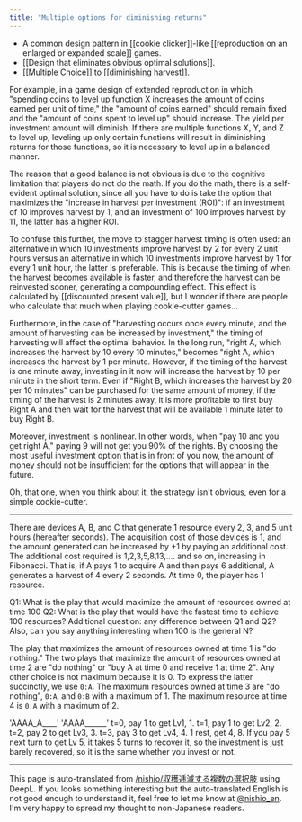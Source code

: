 ```yaml
---
title: "Multiple options for diminishing returns"
---
```


- A common design pattern in [[cookie clicker]]-like [[reproduction on an enlarged or expanded scale]] games.
- [[Design that eliminates obvious optimal solutions]].
- [[Multiple Choice]] to [[diminishing harvest]].

For example, in a game design of extended reproduction in which "spending coins to level up function X increases the amount of coins earned per unit of time," the "amount of coins earned" should remain fixed and the "amount of coins spent to level up" should increase. The yield per investment amount will diminish. If there are multiple functions X, Y, and Z to level up, leveling up only certain functions will result in diminishing returns for those functions, so it is necessary to level up in a balanced manner.

The reason that a good balance is not obvious is due to the cognitive limitation that players do not do the math. If you do the math, there is a self-evident optimal solution, since all you have to do is take the option that maximizes the "increase in harvest per investment (ROI)": if an investment of 10 improves harvest by 1, and an investment of 100 improves harvest by 11, the latter has a higher ROI.

To confuse this further, the move to stagger harvest timing is often used: an alternative in which 10 investments improve harvest by 2 for every 2 unit hours versus an alternative in which 10 investments improve harvest by 1 for every 1 unit hour, the latter is preferable. This is because the timing of when the harvest becomes available is faster, and therefore the harvest can be reinvested sooner, generating a compounding effect. This effect is calculated by [[discounted present value]], but I wonder if there are people who calculate that much when playing cookie-cutter games...

Furthermore, in the case of "harvesting occurs once every minute, and the amount of harvesting can be increased by investment," the timing of harvesting will affect the optimal behavior. In the long run, "right A, which increases the harvest by 10 every 10 minutes," becomes "right A, which increases the harvest by 1 per minute. However, if the timing of the harvest is one minute away, investing in it now will increase the harvest by 10 per minute in the short term. Even if "Right B, which increases the harvest by 20 per 10 minutes" can be purchased for the same amount of money, if the timing of the harvest is 2 minutes away, it is more profitable to first buy Right A and then wait for the harvest that will be available 1 minute later to buy Right B.

Moreover, investment is nonlinear. In other words, when "pay 10 and you get right A," paying 9 will not get you 90% of the rights. By choosing the most useful investment option that is in front of you now, the amount of money should not be insufficient for the options that will appear in the future.

Oh, that one, when you think about it, the strategy isn't obvious, even for a simple cookie-cutter.

-----

There are devices A, B, and C that generate 1 resource every 2, 3, and 5 unit hours (hereafter seconds). The acquisition cost of those devices is 1, and the amount generated can be increased by +1 by paying an additional cost. The additional cost required is 1,2,3,5,8,13,.... and so on, increasing in Fibonacci. That is, if A pays 1 to acquire A and then pays 6 additional, A generates a harvest of 4 every 2 seconds. At time 0, the player has 1 resource.

Q1: What is the play that would maximize the amount of resources owned at time 100
Q2: What is the play that would have the fastest time to achieve 100 resources?
Additional question: any difference between Q1 and Q2? Also, can you say anything interesting when 100 is the general N?

The play that maximizes the amount of resources owned at time 1 is "do nothing."
The two plays that maximize the amount of resources owned at time 2 are "do nothing" or "buy A at time 0 and receive 1 at time 2". Any other choice is not maximum because it is 0. To express the latter succinctly, we use `0:A`.
The maximum resources owned at time 3 are "do nothing", `0:A`, and `0:B` with a maximum of 1.
The maximum resource at time 4 is `0:A` with a maximum of 2.

'AAAA_A____'
'AAAA______'
t=0, pay 1 to get Lv1, 1. t=1, pay 1 to get Lv2, 2. t=2, pay 2 to get Lv3, 3. t=3, pay 3 to get Lv4, 4. 1 rest, get 4, 8. If you pay 5 next turn to get Lv 5, it takes 5 turns to recover it, so the investment is just barely recovered, so it is the same whether you invest or not.

---
This page is auto-translated from [/nishio/収穫逓減する複数の選択肢](https://scrapbox.io/nishio/収穫逓減する複数の選択肢) using DeepL. If you looks something interesting but the auto-translated English is not good enough to understand it, feel free to let me know at [@nishio_en](https://twitter.com/nishio_en). I'm very happy to spread my thought to non-Japanese readers.